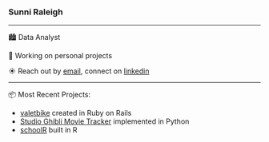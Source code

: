 ### Sunni Raleigh

***

🏙 Data Analyst

👾 Working on personal projects

☀️ Reach out by [email](mailto:sunnigraleigh@gmail.com), connect on [linkedin](https://www.linkedin.com/in/sunnigraleigh/)

***

📦 Most Recent Projects:

- [valetbike](https://github.com/epartakki/valetbike) created in Ruby on Rails
- [Studio Ghibli Movie Tracker](https://github.com/sunniraleigh/sg-movie-tracker) implemented in Python
- [schoolR](https://github.com/sunniraleigh/schoolR) built in R
